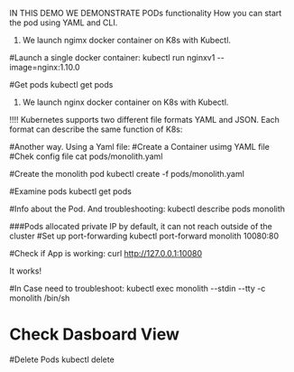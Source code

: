 IN THIS DEMO WE DEMONSTRATE PODs functionality
How you can start the pod using YAML and CLI.
1) We launch ngimx  docker container on K8s with Kubectl.

#Launch a single docker container:
kubectl run nginxv1 --image=nginx:1.10.0

#Get pods
kubectl get pods



1) We launch nginx  docker container on K8s with Kubectl.

!!!! Kubernetes supports two different file formats YAML and JSON. Each format can describe the same function of K8s:

#Another way. Using a Yaml file:
#Create a Container usimg YAML file
#Chek config file
cat pods/monolith.yaml


#Create the monolith pod
kubectl create -f pods/monolith.yaml


#Examine pods
kubectl get pods

#Info about the Pod. And troubleshooting:
kubectl describe pods monolith


###Pods allocated private IP by default, it can not reach outside of  the
cluster
#Set up port-forwarding
kubectl port-forward monolith 10080:80

#Check if App is working:
curl http://127.0.0.1:10080

It works!

#In Case need to troubleshoot:
kubectl exec monolith --stdin --tty -c monolith /bin/sh

# Check Dasboard View

#Delete Pods
kubectl delete
